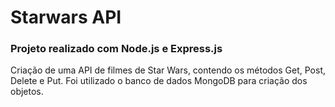 # Starwars API

### Projeto realizado com Node.js e Express.js
<p>Criação de uma API de filmes de Star Wars, contendo os métodos Get, Post, Delete e Put. Foi utilizado o banco de dados MongoDB para criação dos objetos.

